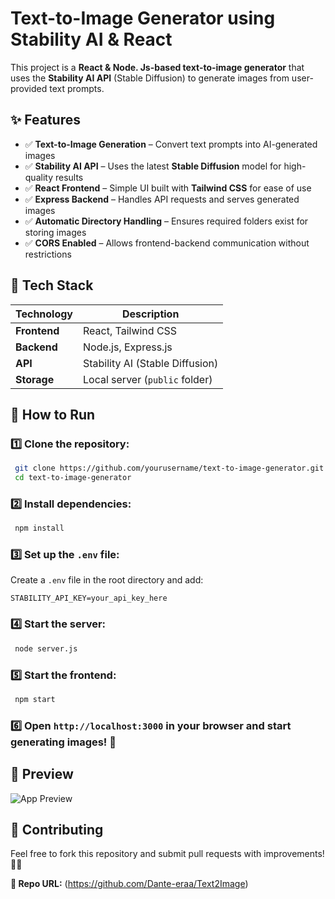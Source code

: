 # Text-to-Image Generator using Stability AI & React  

This project is a **React & Node. Js-based text-to-image generator** that uses the **Stability AI API** (Stable Diffusion) to generate images from user-provided text prompts.  

## ✨ Features  
- ✅ **Text-to-Image Generation** – Convert text prompts into AI-generated images  
- ✅ **Stability AI API** – Uses the latest **Stable Diffusion** model for high-quality results  
- ✅ **React Frontend** – Simple UI built with **Tailwind CSS** for ease of use  
- ✅ **Express Backend** – Handles API requests and serves generated images  
- ✅ **Automatic Directory Handling** – Ensures required folders exist for storing images  
- ✅ **CORS Enabled** – Allows frontend-backend communication without restrictions  

## 🔧 Tech Stack  
| Technology  | Description |
|------------|------------|
| **Frontend** | React, Tailwind CSS |
| **Backend**  | Node.js, Express.js |
| **API**  | Stability AI (Stable Diffusion) |
| **Storage** | Local server (`public` folder) |

## 🚀 How to Run  

### 1️⃣ Clone the repository:  
```sh
 git clone https://github.com/yourusername/text-to-image-generator.git
 cd text-to-image-generator
```

### 2️⃣ Install dependencies:  
```sh
 npm install
```

### 3️⃣ Set up the `.env` file:  
Create a `.env` file in the root directory and add:  
```plaintext
STABILITY_API_KEY=your_api_key_here
```

### 4️⃣ Start the server:  
```sh
 node server.js
```

### 5️⃣ Start the frontend:  
```sh
 npm start
```

### 6️⃣ Open `http://localhost:3000` in your browser and start generating images! 🎨  

## 📸 Preview  
![App Preview](https://via.placeholder.com/800x400.png?text=App+Preview)  

## 🤝 Contributing  
Feel free to fork this repository and submit pull requests with improvements! 🚀✨  

**🔗 Repo URL:** (https://github.com/Dante-eraa/Text2Image)
